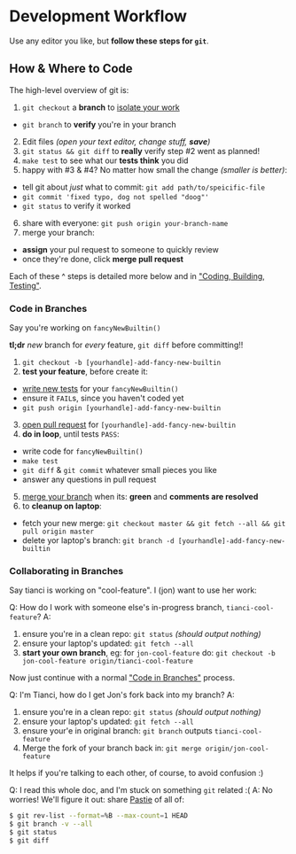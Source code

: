 # Development Workflow

Use any editor you like, but **follow these steps for `git`**.

## How & Where to Code

The high-level overview of git is:

1. `git checkout` a **branch** to [isolate your work](#code-in-branches)
  - `git branch` to **verify** you're in your branch
2. Edit files _(open your text editor, change stuff, **save**)_
3. `git status && git diff` to **really** verify step #2 went as planned!
4. `make test` to see what our **tests think** you did
5. happy with #3 & #4? No matter how small the change _(smaller is better)_:
  - tell git about *just* what to commit: `git add path/to/speicific-file`
  - `git commit 'fixed typo, dog not spelled "doog"'`
  - `git status` to verify it worked
6. share with everyone: `git push origin your-branch-name`
7. merge your branch:
  - **assign** your pul request to someone to quickly review
  - once they're done, click **merge pull request**

Each of these ^ steps is detailed more below and in ["Coding, Building,
Testing"](#coding-building-testing).

### Code in Branches

Say you're working on `fancyNewBuiltin()`

**tl;dr** _new_ branch for _every_ feature, `git diff` before committing!!

1. `git checkout -b [yourhandle]-add-fancy-new-builtin`
2. **test your feature**, before create it:
  - [write new tests](../src/#writing-tests) for your `fancyNewBuiltin()`
  - ensure it `FAIL`s, since you haven't coded yet
  - `git push origin [yourhandle]-add-fancy-new-builtin`
3. [open pull request](https://help.github.com/articles/creating-a-pull-request/) for `[yourhandle]-add-fancy-new-builtin`
4. **do in loop**, until tests `PASS`:
  - write code for `fancyNewBuiltin()`
  - `make test`
  - `git diff` & `git commit` whatever small pieces you like
  - answer any questions in pull request
5. [merge your branch](https://help.github.com/articles/merging-a-pull-request/)
  when its: **green** and **comments are resolved**
6. to **cleanup on laptop**:
  - fetch your new merge: `git checkout master && git fetch --all && git pull origin master`
  - delete yor laptop's branch: `git branch -d [yourhandle]-add-fancy-new-builtin`

### Collaborating in Branches

Say tianci is working on "cool-feature". I (jon) want to use her work:

Q: How do I work with someone else's in-progress branch, `tianci-cool-feature`?
A:

1. ensure you're in a clean repo: `git status` _(should output nothing)_
2. ensure your laptop's updated: `git fetch --all`
3. **start your own branch**, eg: for `jon-cool-feature` do:
   `git checkout -b jon-cool-feature origin/tianci-cool-feature`

Now just continue with a normal ["Code in Branches"](#code-in-branches) process.

Q: I'm Tianci, how do I get Jon's fork back into my branch? A:

1. ensure you're in a clean repo: `git status` _(should output nothing)_
2. ensure your laptop's updated: `git fetch --all`
3. ensure your'e in original branch: `git branch` outputs  `tianci-cool-feature`
4. Merge the fork of your branch back in: `git merge origin/jon-cool-feature`

It helps if you're talking to each other, of course, to avoid confusion :)

Q: I read this whole doc, and I'm stuck on something `git` related :(
A: No worries! We'll figure it out: share [Pastie](https://dpaste.de) of all of:

  ```sh
  $ git rev-list --format=%B --max-count=1 HEAD
  $ git branch -v --all
  $ git status
  $ git diff
  ```
